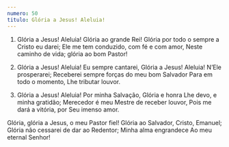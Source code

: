 ```yaml
---
numero: 50
titulo: Glória a Jesus! Aleluia!
---
```

1. Glória a Jesus! Aleluia! Glória ao grande Rei!
Glória por todo o sempre a Cristo eu darei;
Ele me tem conduzido, com fé e com amor,
Neste caminho de vida; glória ao bom Pastor!

2. Glória a Jesus! Aleluia! Eu sempre cantarei,
Glória a Jesus! Aleluia! N’Ele prosperarei;
Receberei sempre forças do meu bom Salvador
Para em todo o momento, Lhe tributar louvor.

3. Glória a Jesus! Aleluia! Por minha Salvação,
Glória e honra Lhe devo, e minha gratidão;
Merecedor é meu Mestre de receber louvor,
Pois me dará a vitória, por Seu imenso amor.

Glória, glória a Jesus, o meu Pastor fiel!
Glória ao Salvador, Cristo, Emanuel;
Glória não cessarei de dar ao Redentor;
Minha alma engrandece
Ao meu eternal Senhor!
